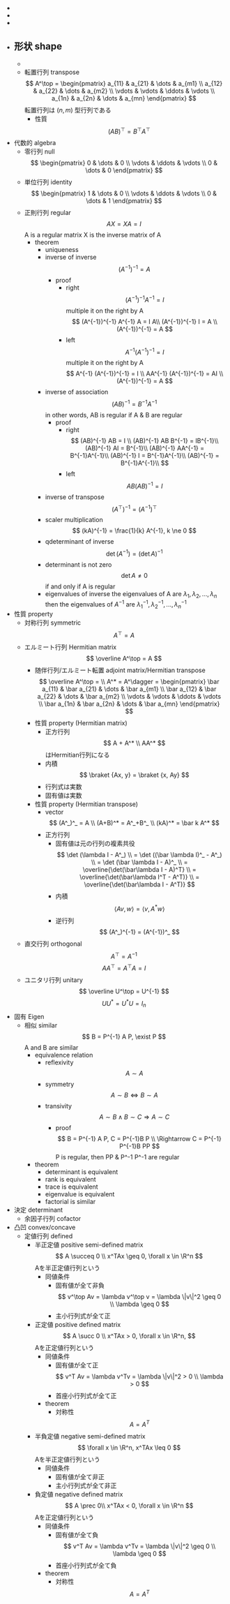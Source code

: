 - 
- 
- 
- 形状 shape
    - 
    - 
    - 転置行列 transpose
        $$ A^\top = \begin{pmatrix} a_{11} & a_{21} & \dots & a_{m1} \\ a_{12} & a_{22} & \dots & a_{m2} \\ \vdots & \vdots & \ddots & \vdots \\ a_{1n} & a_{2n} & \dots & a_{mn} \end{pmatrix} $$
        転置行列は $(n, m)$ 型行列である
        - 性質
            $$ (AB)^\top = B^\top A^\top $$
- 代数的 algebra
    - 零行列 null
        $$ \begin{pmatrix} 0 & \dots & 0 \\ \vdots & \ddots & \vdots \\ 0 & \dots & 0 \end{pmatrix} $$
    - 単位行列 identity
        $$ \begin{pmatrix} 1 & \dots & 0 \\ \vdots & \ddots & \vdots \\ 0 & \dots & 1 \end{pmatrix} $$
    - 正則行列 regular
        $$ AX = XA = I $$
        A is a regular matrix
        X is the inverse matrix of A
        - theorem
            - uniqueness
            - inverse of inverse
                $$ (A^{-1})^{-1} = A $$
                - proof
                    - right
                        $$ (A^{-1})^{-1} A^{-1} = I $$
                        multiple it on the right by A
                        $$ (A^{-1})^{-1} A^{-1} A = I A\\ (A^{-1})^{-1} I = A \\ (A^{-1})^{-1} = A $$
                    - left
                        $$ A^{-1} (A^{-1})^{-1} = I $$
                        multiple it on the right by A
                        $$ A^{-1} (A^{-1})^{-1} = I \\ AA^{-1} (A^{-1})^{-1} = AI \\ (A^{-1})^{-1} = A $$
            - inverse of association
                $$ (AB)^{-1} = B^{-1} A^{-1} $$
                in other words, AB is regular if A & B are regular
                - proof
                    - right
                        $$ (AB)^{-1} AB = I \\ (AB)^{-1} AB B^{-1} = IB^{-1}\\ (AB)^{-1} AI = B^{-1}\\ (AB)^{-1} AA^{-1} = B^{-1}A^{-1}\\ (AB)^{-1} I = B^{-1}A^{-1}\\ (AB)^{-1} = B^{-1}A^{-1}\\
                        $$
                    - left
                        $$ AB(AB)^{-1} = I $$
            - inverse of transpose
                $$ (A^\top)^{-1} = (A^{-1})^\top $$
            - scaler multiplication
                $$ (kA)^{-1} = \frac{1}{k} A^{-1}, k \ne 0 $$
            - qdeterminant of inverse
                $$ \det (A^{-1}) = (\det A)^{-1} $$
            - determinant is not zero
                $$ \det A \ne 0 $$
                if and only if A is regular
            - eigenvalues of inverse
                the eigenvalues of A are $\lambda_1, \lambda_2, ..., \lambda_n$
                then
                the eigenvalues of $A^{-1}$ are $\lambda_1^{-1}, \lambda_2^{-1}, ..., \lambda_n^{-1}$
- 性質 property
    - 対称行列 symmetric
        $$ A^\top = A $$
    - エルミート行列 Hermitian matrix
        $$ \overline A^\top = A $$
        - 随伴行列/エルミート転置 adjoint matrix/Hermitian transpose
            $$ \overline A^\top = \\ A^* = A^\dagger = \begin{pmatrix} \bar a_{11} & \bar a_{21} & \dots & \bar a_{m1} \\ \bar a_{12} & \bar a_{22} & \dots & \bar a_{m2} \\ \vdots & \vdots & \ddots & \vdots \\ \bar a_{1n} & \bar a_{2n} & \dots & \bar a_{mn} \end{pmatrix} $$
        - 性質 property (Hermitian matrix)
            - 正方行列
                $$ A + A^* \\ AA^* $$
                はHermitian行列になる
            - 内積
                $$ \braket {Ax, y} = \braket {x, Ay} $$
            - 行列式は実数
            - 固有値は実数
        - 性質 property (Hermitian transpose)
            - vector
                $$ (A^_)^_ = A \\ (A+B)^* = A^_+B^_ \\ (kA)^* = \bar k A^* $$
            - 正方行列
                - 固有値は元の行列の複素共役
                    $$ \det (\lambda I - A^_) \\ = \det ((\bar \lambda I)^_ - A^_) \\ = \det (\bar \lambda I - A)^_ \\ = \overline{\det(\bar\lambda I - A)^T} \\ = \overline{\det(\bar\lambda I^T - A^T)} \\ = \overline{\det(\bar\lambda I - A^T)} $$
                - 内積
                    $$ \langle Av, w\rangle = \langle v, A^*w \rangle $$
                - 逆行列
                    $$ (A^_)^{-1} = (A^{-1})^_ $$
    - 直交行列 orthogonal
        $$ A^\top = A^{-1} $$
        $$ AA^\top = A^\top A = I $$
    - ユニタリ行列 unitary
        $$ \overline U^\top = U^{-1} $$
        $$ UU^* = U^* U = I_n $$
- 固有 Eigen
    - 相似 similar
        $$ B = P^{-1} A P, \exist P $$
        A and B are similar
        - equivalence relation
            - reflexivity
                $$ A \sim A $$
            - symmetry
                $$ A \sim B \Leftrightarrow B \sim A $$
            - transivity
                $$ A \sim B \land B \sim C \Rightarrow A \sim C $$
                - proof
                    $$ B = P^{-1} A P, C = P^{-1}B P \\ \Rightarrow C = P^{-1} P^{-1}B PP
                    $$
                    P is regular, then PP & P^-1 P^-1 are regular
        - theorem
            - determinant is equivalent
            - rank is equivalent
            - trace is equivalent
            - eigenvalue is equivalent
            - factorial is similar
- 決定 determinant
    - 余因子行列 cofactor
- 凸凹 convex/concave
    - 定値行列 defined
        - 半正定値 positive semi-defined matrix
            $$ A \succeq 0 \\ x^TAx \geq 0, \forall x \in \R^n $$
            Aを半正定値行列という
            - 同値条件
                - 固有値が全て非負
                    $$ v^\top Av = \lambda v^\top v = \lambda \|v\|^2 \geq 0 \\ \lambda \geq 0 $$
                - 主小行列式が全て正
        - 正定値 positive defined matrix
            $$ A \succ 0 \\ x^TAx > 0, \forall x \in \R^n, $$
            Aを正定値行列という
            - 同値条件
                - 固有値が全て正
                    $$ v^T Av = \lambda v^Tv = \lambda \|v\|^2 > 0 \\ \lambda > 0 $$
                - 首座小行列式が全て正
            - theorem
                - 対称性
                    $$ A = A^T $$
        - 半負定値 negative semi-defined matrix
            $$ \forall x \in \R^n, x^TAx \leq 0 $$
            Aを半正定値行列という
            - 同値条件
                - 固有値が全て非正
                - 主小行列式が全て非正
        - 負定値 negative defined matrix
            $$ A \prec 0\\ x^TAx < 0, \forall x \in \R^n $$
            Aを正定値行列という
            - 同値条件
                - 固有値が全て負
                    $$ v^T Av = \lambda v^Tv = \lambda \|v\|^2 \geq 0 \\ \lambda \geq 0 $$
                - 首座小行列式が全て負
            - theorem
                - 対称性
                    $$ A = A^T $$